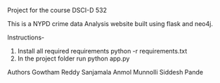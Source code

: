 Project for the course DSCI-D 532

This is a NYPD crime data Analysis website built using flask and neo4j.

Instructions-
1. Install all required requirements python -r requirements.txt
2. In the project folder run python app.py


Authors
Gowtham Reddy Sanjamala
Anmol Munnolli
Siddesh Pande
